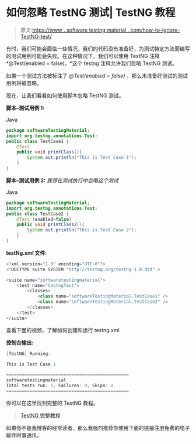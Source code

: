# 如何忽略 TestNG 测试| TestNG 教程

> 原文:[https://www . software testing material . com/how-to-ignore-TestNG-test/](https://www.softwaretestingmaterial.com/how-to-ignore-testng-test/)

有时，我们可能会面临一些情况，我们的代码没有准备好，为测试特定方法而编写的测试用例可能会失败。在这种情况下，我们可以使用 TestNG 注释 *@Test(enabled = false)。*这个 testng 注释允许我们忽略 TestNG 测试。

如果一个测试方法被标注了 *@Test(enabled = false)* ，那么未准备好测试的测试用例将被忽略。

现在，让我们看看如何使用脚本忽略 TestNG 测试。

**脚本–测试用例 1:**

Java

```java
package softwareTestingMaterial;
import org.testng.annotations.Test;
public class TestCase1 {
	@Test
	public void printClass(){
		System.out.println("This is Test Case 1");
	}
}
```

**脚本–测试用例 2:** *我想在测试执行中忽略这个测试*

Java

```java
package softwareTestingMaterial;
import org.testng.annotations.Test;
public class TestCase2 {
	@Test (enabled=false)
	public void printClass2(){
		System.out.println("This is Test Case 2");
	}
}
```

**testNg.xml 文件:**

```java
<?xml version="1.0" encoding="UTF-8"?>
<!DOCTYPE suite SYSTEM "http://testng.org/testng-1.0.dtd" >

<suite name="softwaretestingmaterial">
	<test name="testngTest">
		<classes>
			<class name="softwareTestingMaterial.TestCase1" />
			<class name="softwareTestingMaterial.TestCase2" />
		</classes>
	</test>
</suite>
```

查看下面的视频，了解如何创建和运行 testng.xml

**控制台输出:**

```java
[TestNG] Running:

This is Test Case 1

===============================================
softwaretestingmaterial
Total tests run: 1, Failures: 0, Skips: 0
===============================================
```

你可以在这里找到完整的 TestNG 教程。

> [TestNG 完整教程](https://www.softwaretestingmaterial.com/testng-tutorial/)

如果你不是我博客的经常读者，那么我强烈推荐你使用下面的链接注册免费的电子邮件时事通讯。